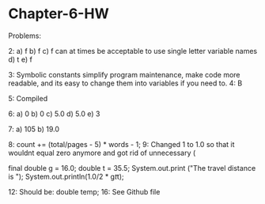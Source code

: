 Chapter-6-HW
============

 Problems:
 
 2: 
  a) f
  b) f
  c) f can at times be acceptable to use single letter variable names
  d) t
  e) f 
  
3: Symbolic constants simplify program maintenance, make code more readable, and its easy to change them into variables if you need to. 
4:
 B

5:
  Compiled
  
6:
 a) 0
 b) 0
 c) 5.0
 d) 5.0 
 e) 3
 
7:
 a) 105
 b) 19.0

8:
  count += (total/pages - 5) * words - 1;
9:
  Changed 1 to 1.0 so that it wouldnt equal zero anymore and got rid of unnecessary (
  
  final double g = 16.0;
  double t = 35.5;
  System.out.print ("The travel distance is ");
  System.out.println(1.0/2 * g*t*t);
  
12:
  Should be: 
     double temp;
16:
  See Github file
